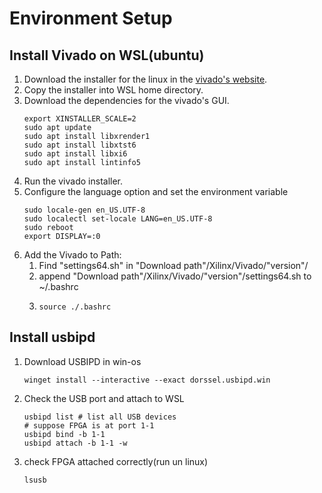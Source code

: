 # Environment Setup
## Install Vivado on WSL(ubuntu)
1. Download the installer for the linux in the [vivado's website](xilinx.com/support/downloads.html).
2. Copy the installer into WSL home directory.
3. Download the dependencies for the vivado's GUI.
    ``` 
    export XINSTALLER_SCALE=2
    sudo apt update
    sudo apt install libxrender1
    sudo apt install libxtst6
    sudo apt install libxi6
    sudo apt install lintinfo5
    ```
4. Run the vivado installer.
5. Configure the language option and set the environment variable
    ```
    sudo locale-gen en_US.UTF-8
    sudo localectl set-locale LANG=en_US.UTF-8
    sudo reboot
    export DISPLAY=:0
    ```
6. Add the Vivado to Path:<br>
    1. Find "settings64.sh" in "Download path"/Xilinx/Vivado/"version"/
    2. append "Download path"/Xilinx/Vivado/"version"/settings64.sh to ~/.bashrc
    3. 
        ```
        source ./.bashrc
        ```

## Install usbipd 
1. Download USBIPD in win-os
    ```
    winget install --interactive --exact dorssel.usbipd.win
    ```
2. Check the USB port and attach to WSL
    ```
    usbipd list # list all USB devices
    # suppose FPGA is at port 1-1
    usbipd bind -b 1-1
    usbipd attach -b 1-1 -w
    ```
3. check FPGA attached correctly(run un linux)
    ```
    lsusb
    ```